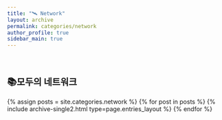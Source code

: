 ```yaml
---
title: "🛰 Network"
layout: archive
permalink: categories/network
author_profile: true
sidebar_main: true
---
```

<br />

## 📚모두의 네트워크
{% assign posts = site.categories.network %}
{% for post in posts %} {% include archive-single2.html type=page.entries_layout %} {% endfor %}